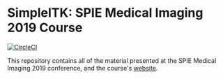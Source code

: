 # SimpleITK: SPIE Medical Imaging 2019 Course

[![CircleCI](https://circleci.com/gh/SimpleITK/SPIE2019_COURSE/tree/master.svg?style=shield)](https://circleci.com/gh/SimpleITK/SPIE2019_COURSE/tree/master)

This repository contains all of the material presented at the SPIE Medical
Imaging 2019 conference, and the course's [website](https://SimpleITK.github.io/SPIE2019_COURSE/).

